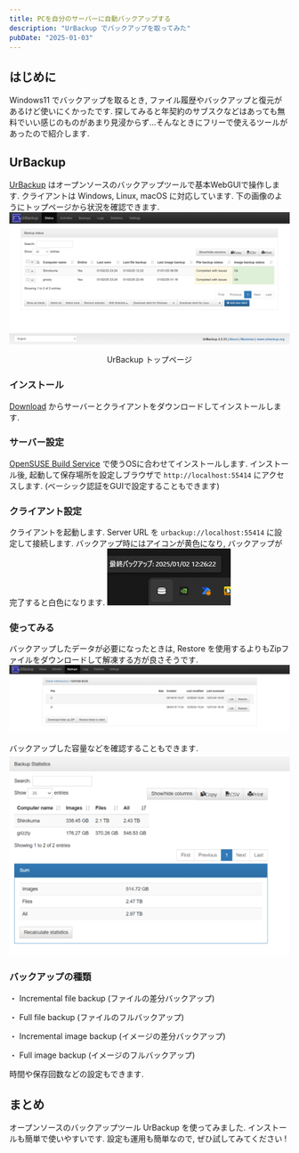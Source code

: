 ```yaml
---
title: PCを自分のサーバーに自動バックアップする
description: "UrBackup でバックアップを取ってみた"
pubDate: "2025-01-03"
---
```


## はじめに
Windows11 でバックアップを取るとき, ファイル履歴やバックアップと復元があるけど使いにくかったです. 探してみると年契約のサブスクなどはあっても無料でいい感じのものがあまり見浸からず...そんなときにフリーで使えるツールがあったので紹介します.
## UrBackup
[UrBackup](https://www.urbackup.org/) はオープンソースのバックアップツールで基本WebGUIで操作します. クライアントは Windows, Linux, macOS に対応しています.
下の画像のようにトップページから状況を確認できます.
![](./top.png)
<div style="text-align: center;">
UrBackup トップページ
</div>

### インストール
[Download](https://www.urbackup.org/download.html) からサーバーとクライアントをダウンロードしてインストールします.
### サーバー設定
[OpenSUSE Build Service](https://software.opensuse.org/download.html?project=home%3Auroni&package=urbackup-server) で使うOSに合わせてインストールします.
インストール後, 起動して保存場所を設定しブラウザで `http://localhost:55414` にアクセスします.
(ベーシック認証をGUIで設定することもできます)
### クライアント設定
クライアントを起動します. Server URL を `urbackup://localhost:55414` に設定して接続します.
バックアップ時にはアイコンが黄色になり, バックアップが完了すると白色になります.
![](./image.png)
### 使ってみる
バックアップしたデータが必要になったときは, Restore を使用するよりもZipファイルをダウンロードして解凍する方が良さそうです.
![](./use.png)

バックアップした容量などを確認することもできます.
![](./data.png)

### バックアップの種類
・ Incremental file backup (ファイルの差分バックアップ)

・ Full file backup (ファイルのフルバックアップ)

・ Incremental image backup (イメージの差分バックアップ)

・ Full image backup (イメージのフルバックアップ)


時間や保存回数などの設定もできます.

## まとめ
オープンソースのバックアップツール UrBackup を使ってみました. インストールも簡単で使いやすいです. 設定も運用も簡単なので, ぜひ試してみてください !
